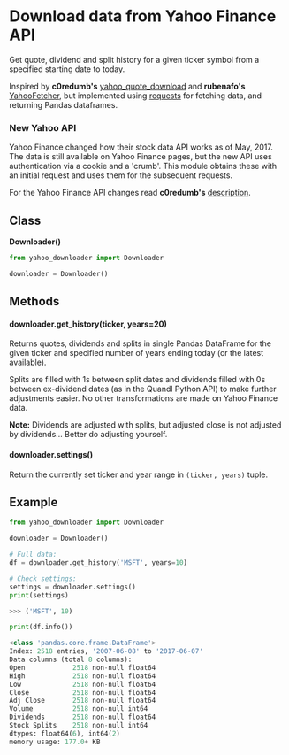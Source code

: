 # Download data from Yahoo Finance API

Get quote, dividend and split history for a given ticker symbol from a specified starting date to today.

Inspired by __c0redumb's__ [yahoo_quote_download](https://github.com/c0redumb/yahoo_quote_download) and __rubenafo's__ [YahooFetcher](https://github.com/rubenafo/YahooFetcher), but implemented using [requests](http://docs.python-requests.org/en/master/) for fetching data, and returning Pandas dataframes.

### New Yahoo API
Yahoo Finance changed how their stock data API works as of May, 2017. The data is still available on Yahoo Finance pages, but the new API uses authentication via a cookie and a 'crumb'. This module obtains these with an initial request and uses them for the subsequent requests.

For the Yahoo Finance API changes read __c0redumb's__ [description](https://github.com/c0redumb/yahoo_quote_download).

## Class

__Downloader()__

``` python
from yahoo_downloader import Downloader

downloader = Downloader()

```

## Methods

#### downloader.get_history(ticker, years=20)

Returns quotes, dividends and splits in single Pandas DataFrame for the given ticker and specified number of years ending today (or the latest available).

Splits are filled with 1s between split dates and dividends filled with 0s between ex-dividend dates (as in the Quandl Python API) to make further adjustments easier. No other transformations are made on Yahoo Finance data.

**Note:** Dividends are adjusted with splits, but adjusted close is not adjusted by dividends... Better do adjusting yourself.

#### downloader.settings()

Return the currently set ticker and year range in `(ticker, years)` tuple.

## Example

``` python
from yahoo_downloader import Downloader

downloader = Downloader()

# Full data:
df = downloader.get_history('MSFT', years=10)

# Check settings:
settings = downloader.settings()
print(settings)

>>> ('MSFT', 10)

print(df.info())

<class 'pandas.core.frame.DataFrame'>
Index: 2518 entries, '2007-06-08' to '2017-06-07'
Data columns (total 8 columns):
Open            2518 non-null float64
High            2518 non-null float64
Low             2518 non-null float64
Close           2518 non-null float64
Adj Close       2518 non-null float64
Volume          2518 non-null int64
Dividends       2518 non-null float64
Stock Splits    2518 non-null int64
dtypes: float64(6), int64(2)
memory usage: 177.0+ KB
```
